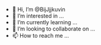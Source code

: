 - 👋 Hi, I’m @BijJjjkuvin
- 👀 I’m interested in ...
- 🌱 I’m currently learning ...
- 💞️ I’m looking to collaborate on ...
- 📫 How to reach me ...

<!---
BijJjjkuvin/BijJjjkuvin is a ✨ special ✨ repository because its `README.md` (this file) appears on your GitHub profile.
You can click the Preview link to take a look at your changes.
--->
